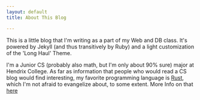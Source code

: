 ```yaml
---
layout: default
title: About This Blog

---
```


This is a little blog that I'm writing as a part of my Web and DB class.
It's powered by Jekyll (and thus transitively by Ruby) and a light customization of the 'Long Haul' Theme.

I'm a Junior CS (probably also math, but I'm only about 90% sure) major at Hendrix College.
As far as information that people who would read a CS blog would find interesting, my favorite programming language is [Rust](https://Rust-lang.org), which I'm not afraid to evangelize about, to some extent. More Info on that [here](/rust.md)
